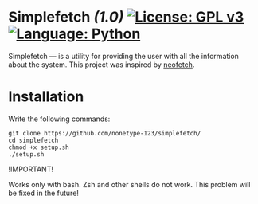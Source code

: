 # Simplefetch _(1.0)_ [![License: GPL v3](https://img.shields.io/badge/License-GPLv3-blue.svg)](https://www.gnu.org/licenses/gpl-3.0) [![Language: Python](https://img.shields.io/badge/Language-Python-yellow.svg)](https://www.python.org/)

Simplefetch — is a utility for providing the user with all the information about the system. This project was inspired by [neofetch](https://github.com/dylanaraps/neofetch).

# Installation
Write the following commands:
```shell
git clone https://github.com/nonetype-123/simplefetch/
cd simplefetch
chmod +x setup.sh
./setup.sh
```
!IMPORTANT!

Works only with bash. Zsh and other shells do not work. This problem will be fixed in the future!
